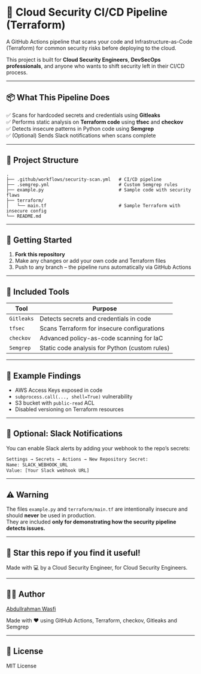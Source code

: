 # 🔐 Cloud Security CI/CD Pipeline (Terraform)

A GitHub Actions pipeline that scans your code and Infrastructure-as-Code (Terraform) for common security risks before deploying to the cloud.

This project is built for **Cloud Security Engineers**, **DevSecOps professionals**, and anyone who wants to shift security left in their CI/CD process.

---

## 📦 What This Pipeline Does

✅ Scans for hardcoded secrets and credentials using **Gitleaks**  
✅ Performs static analysis on **Terraform code** using **tfsec** and **checkov**  
✅ Detects insecure patterns in Python code using **Semgrep**  
✅ (Optional) Sends Slack notifications when scans complete

---

## 📂 Project Structure

```
.
├── .github/workflows/security-scan.yml   # CI/CD pipeline
├── .semgrep.yml                          # Custom Semgrep rules
├── example.py                            # Sample code with security flaws
├── terraform/
│   └── main.tf                           # Sample Terraform with insecure config
└── README.md
```

---

## 🚀 Getting Started

1. **Fork this repository**
2. Make any changes or add your own code and Terraform files
3. Push to any branch – the pipeline runs automatically via GitHub Actions

---

## 🧪 Included Tools

| Tool       | Purpose                                      |
|------------|----------------------------------------------|
| `Gitleaks` | Detects secrets and credentials in code      |
| `tfsec`    | Scans Terraform for insecure configurations  |
| `checkov`  | Advanced policy-as-code scanning for IaC     |
| `Semgrep`  | Static code analysis for Python (custom rules) |

---

## 📄 Example Findings

- AWS Access Keys exposed in code
- `subprocess.call(..., shell=True)` vulnerability
- S3 bucket with `public-read` ACL
- Disabled versioning on Terraform resources

---

## 📢 Optional: Slack Notifications

You can enable Slack alerts by adding your webhook to the repo’s secrets:

```bash
Settings → Secrets → Actions → New Repository Secret:
Name: SLACK_WEBHOOK_URL
Value: [Your Slack webhook URL]
```

---

## ⚠️ Warning

The files `example.py` and `terraform/main.tf` are intentionally insecure and should **never** be used in production.  
They are included **only for demonstrating how the security pipeline detects issues.**

---

## 🌟 Star this repo if you find it useful!

Made with 💻 by a Cloud Security Engineer, for Cloud Security Engineers.

----

## 👨‍💻 Author

[Abdullrahman Wasfi](https://www.linkedin.com/in/abdullrahmanwasfi)

Made with ❤️ using GitHub Actions, Terraform, checkov, Gitleaks and Semgrep

---

## 📄 License

MIT License
